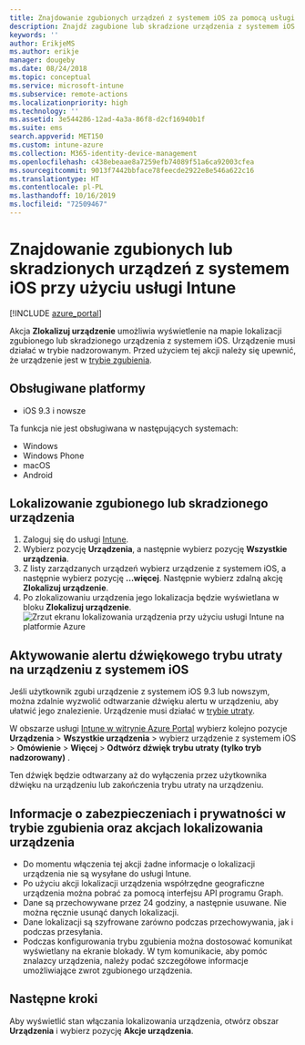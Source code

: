 ```yaml
---
title: Znajdowanie zgubionych urządzeń z systemem iOS za pomocą usługi Microsoft Intune — Azure | Microsoft Docs
description: Znajdź zagubione lub skradzione urządzenia z systemem iOS przy użyciu funkcji lokalizacji urządzenia w usłudze Microsoft Intune. Uzyskaj szczegółowe informacje dotyczące zabezpieczeń i ochrony prywatności podczas korzystania z akcji Zlokalizuj urządzenie.
keywords: ''
author: ErikjeMS
ms.author: erikje
manager: dougeby
ms.date: 08/24/2018
ms.topic: conceptual
ms.service: microsoft-intune
ms.subservice: remote-actions
ms.localizationpriority: high
ms.technology: ''
ms.assetid: 3e544286-12ad-4a3a-86f8-d2cf16940b1f
ms.suite: ems
search.appverid: MET150
ms.custom: intune-azure
ms.collection: M365-identity-device-management
ms.openlocfilehash: c438ebeaae8a7259efb74089f51a6ca92003cfea
ms.sourcegitcommit: 9013f7442bbface78feecde2922e8e546a622c16
ms.translationtype: HT
ms.contentlocale: pl-PL
ms.lasthandoff: 10/16/2019
ms.locfileid: "72509467"
---
```

# <a name="locate-lost-or-stolen-ios-devices-with-intune"></a>Znajdowanie zgubionych lub skradzionych urządzeń z systemem iOS przy użyciu usługi Intune

[!INCLUDE [azure_portal](../includes/azure_portal.md)]

Akcja **Zlokalizuj urządzenie** umożliwia wyświetlenie na mapie lokalizacji zgubionego lub skradzionego urządzenia z systemem iOS. Urządzenie musi działać w trybie nadzorowanym. Przed użyciem tej akcji należy się upewnić, że urządzenie jest w [trybie zgubienia](device-lost-mode.md).

## <a name="supported-platforms"></a>Obsługiwane platformy

- iOS 9.3 i nowsze

Ta funkcja nie jest obsługiwana w następujących systemach: 
- Windows
- Windows Phone
- macOS
- Android

## <a name="locate-a-lost-or-stolen-device"></a>Lokalizowanie zgubionego lub skradzionego urządzenia

1. Zaloguj się do usługi [Intune](https://go.microsoft.com/fwlink/?linkid=2090973).
3. Wybierz pozycję **Urządzenia**, a następnie wybierz pozycję **Wszystkie urządzenia**.
4. Z listy zarządzanych urządzeń wybierz urządzenie z systemem iOS, a następnie wybierz pozycję **...więcej**. Następnie wybierz zdalną akcję **Zlokalizuj urządzenie**.
5. Po zlokalizowaniu urządzenia jego lokalizacja będzie wyświetlana w bloku **Zlokalizuj urządzenie**.
    ![Zrzut ekranu lokalizowania urządzenia przy użyciu usługi Intune na platformie Azure](./media/device-locate/locate-device.png)


## <a name="activate-lost-mode-sound-alert-on-an-ios-device"></a>Aktywowanie alertu dźwiękowego trybu utraty na urządzeniu z systemem iOS

Jeśli użytkownik zgubi urządzenie z systemem iOS 9.3 lub nowszym, można zdalnie wyzwolić odtwarzanie dźwięku alertu w urządzeniu, aby ułatwić jego znalezienie. Urządzenie musi działać w [trybie utraty](device-lost-mode.md).

W obszarze usługi [Intune w witrynie Azure Portal](https://aka.ms/intuneportal) wybierz kolejno pozycje **Urządzenia** > **Wszystkie urządzenia** > wybierz urządzenie z systemem iOS > **Omówienie** > **Więcej** > **Odtwórz dźwięk trybu utraty (tylko tryb nadzorowany)** .

Ten dźwięk będzie odtwarzany aż do wyłączenia przez użytkownika dźwięku na urządzeniu lub zakończenia trybu utraty na urządzeniu.


## <a name="security-and-privacy-information-for-lost-mode-and-locate-device-actions"></a>Informacje o zabezpieczeniach i prywatności w trybie zgubienia oraz akcjach lokalizowania urządzenia
- Do momentu włączenia tej akcji żadne informacje o lokalizacji urządzenia nie są wysyłane do usługi Intune.
- Po użyciu akcji lokalizacji urządzenia współrzędne geograficzne urządzenia można pobrać za pomocą interfejsu API programu Graph.
- Dane są przechowywane przez 24 godziny, a następnie usuwane. Nie można ręcznie usunąć danych lokalizacji.
- Dane lokalizacji są szyfrowane zarówno podczas przechowywania, jak i podczas przesyłania.
- Podczas konfigurowania trybu zgubienia można dostosować komunikat wyświetlany na ekranie blokady. W tym komunikacie, aby pomóc znalazcy urządzenia, należy podać szczegółowe informacje umożliwiające zwrot zgubionego urządzenia.

## <a name="next-steps"></a>Następne kroki

Aby wyświetlić stan włączania lokalizowania urządzenia, otwórz obszar **Urządzenia** i wybierz pozycję **Akcje urządzenia**.
